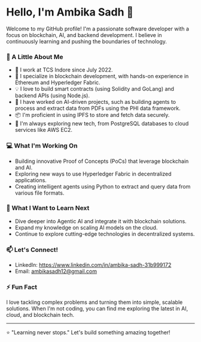 # Hello, I'm Ambika Sadh 👋

Welcome to my GitHub profile! I'm a passionate software developer with a focus on blockchain, AI, and backend development. I believe in continuously learning and pushing the boundaries of technology.

### 🌟 A Little About Me
- 💼 I work at TCS Indore since July 2022.
- 🔗 I specialize in blockchain development, with hands-on experience in Ethereum and Hyperledger Fabric.
- 💡 I love to build smart contracts (using Solidity and GoLang) and backend APIs (using Node.js).
- 🧠 I have worked on AI-driven projects, such as building agents to process and extract data from PDFs using the PHI data framework.
- 📦 I'm proficient in using IPFS to store and fetch data securely.
- 🚀 I'm always exploring new tech, from PostgreSQL databases to cloud services like AWS EC2.

### 💻 What I'm Working On
- Building innovative Proof of Concepts (PoCs) that leverage blockchain and AI.
- Exploring new ways to use Hyperledger Fabric in decentralized applications.
- Creating intelligent agents using Python to extract and query data from various file formats.

### 🔭 What I Want to Learn Next
- Dive deeper into Agentic AI and integrate it with blockchain solutions.
- Expand my knowledge on scaling AI models on the cloud.
- Continue to explore cutting-edge technologies in decentralized systems.

### 📫 Let's Connect!
- LinkedIn: https://www.linkedin.com/in/ambika-sadh-31b999172
- Email: ambikasadh12@gmail.com

### ⚡ Fun Fact
I love tackling complex problems and turning them into simple, scalable solutions. When I'm not coding, you can find me exploring the latest in AI, cloud, and blockchain tech.

---

⭐️ "Learning never stops." Let's build something amazing together!
